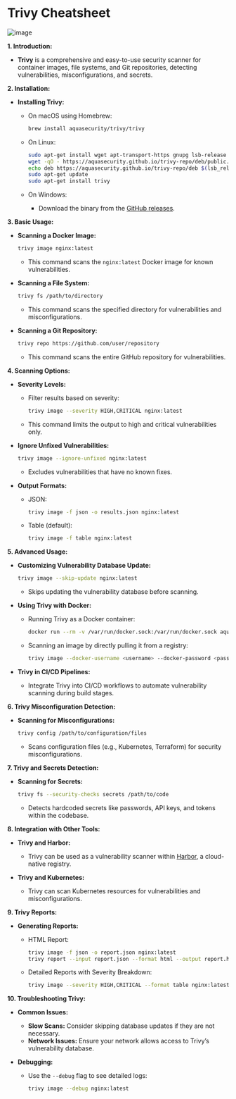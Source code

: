 # Trivy Cheatsheet

![image](https://github.com/user-attachments/assets/a2ddedc5-12d8-4363-adae-2d1436b5c100)

**1. Introduction:**

- **Trivy** is a comprehensive and easy-to-use security scanner for container images, file systems, and Git repositories, detecting vulnerabilities, misconfigurations, and secrets.

**2. Installation:**

- **Installing Trivy:**
  - On macOS using Homebrew:

    ```bash
    brew install aquasecurity/trivy/trivy
    ```

  - On Linux:

    ```bash
    sudo apt-get install wget apt-transport-https gnupg lsb-release
    wget -qO - https://aquasecurity.github.io/trivy-repo/deb/public.key | sudo apt-key add -
    echo deb https://aquasecurity.github.io/trivy-repo/deb $(lsb_release -sc) main | sudo tee -a /etc/apt/sources.list.d/trivy.list
    sudo apt-get update
    sudo apt-get install trivy
    ```

  - On Windows:
    - Download the binary from the [GitHub releases](https://github.com/aquasecurity/trivy/releases).

**3. Basic Usage:**

- **Scanning a Docker Image:**

  ```bash
  trivy image nginx:latest
  ```

  - This command scans the `nginx:latest` Docker image for known vulnerabilities.

- **Scanning a File System:**

  ```bash
  trivy fs /path/to/directory
  ```

  - This command scans the specified directory for vulnerabilities and misconfigurations.

- **Scanning a Git Repository:**

  ```bash
  trivy repo https://github.com/user/repository
  ```

  - This command scans the entire GitHub repository for vulnerabilities.

**4. Scanning Options:**

- **Severity Levels:**
  - Filter results based on severity:

    ```bash
    trivy image --severity HIGH,CRITICAL nginx:latest
    ```

  - This command limits the output to high and critical vulnerabilities only.

- **Ignore Unfixed Vulnerabilities:**

  ```bash
  trivy image --ignore-unfixed nginx:latest
  ```

  - Excludes vulnerabilities that have no known fixes.

- **Output Formats:**
  - JSON:

    ```bash
    trivy image -f json -o results.json nginx:latest
    ```

  - Table (default):

    ```bash
    trivy image -f table nginx:latest
    ```

**5. Advanced Usage:**

- **Customizing Vulnerability Database Update:**

  ```bash
  trivy image --skip-update nginx:latest
  ```

  - Skips updating the vulnerability database before scanning.

- **Using Trivy with Docker:**
  - Running Trivy as a Docker container:

    ```bash
    docker run --rm -v /var/run/docker.sock:/var/run/docker.sock aquasec/trivy image nginx:latest
    ```

  - Scanning an image by directly pulling it from a registry:

    ```bash
    trivy image --docker-username <username> --docker-password <password> myregistry.com/myimage:tag
    ```

- **Trivy in CI/CD Pipelines:**
  - Integrate Trivy into CI/CD workflows to automate vulnerability scanning during build stages.

**6. Trivy Misconfiguration Detection:**

- **Scanning for Misconfigurations:**

  ```bash
  trivy config /path/to/configuration/files
  ```

  - Scans configuration files (e.g., Kubernetes, Terraform) for security misconfigurations.

**7. Trivy and Secrets Detection:**

- **Scanning for Secrets:**

  ```bash
  trivy fs --security-checks secrets /path/to/code
  ```

  - Detects hardcoded secrets like passwords, API keys, and tokens within the codebase.

**8. Integration with Other Tools:**

- **Trivy and Harbor:**
  - Trivy can be used as a vulnerability scanner within [Harbor](https://goharbor.io/), a cloud-native registry.

- **Trivy and Kubernetes:**
  - Trivy can scan Kubernetes resources for vulnerabilities and misconfigurations.

**9. Trivy Reports:**

- **Generating Reports:**
  - HTML Report:

    ```bash
    trivy image -f json -o report.json nginx:latest
    trivy report --input report.json --format html --output report.html
    ```

  - Detailed Reports with Severity Breakdown:

    ```bash
    trivy image --severity HIGH,CRITICAL --format table nginx:latest
    ```

**10. Troubleshooting Trivy:**

- **Common Issues:**
  - **Slow Scans:** Consider skipping database updates if they are not necessary.
  - **Network Issues:** Ensure your network allows access to Trivy’s vulnerability database.

- **Debugging:**
  - Use the `--debug` flag to see detailed logs:

    ```bash
    trivy image --debug nginx:latest
    ```
